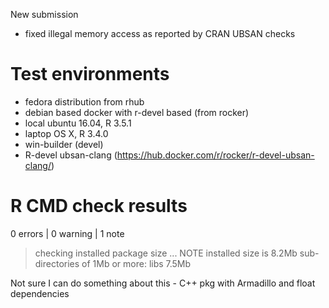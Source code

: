 New submission

- fixed illegal memory access as reported by CRAN UBSAN checks

# Test environments

- fedora distribution from rhub
- debian based docker with r-devel based (from rocker)
- local ubuntu 16.04, R 3.5.1
- laptop OS X, R 3.4.0
- win-builder (devel)
- R-devel ubsan-clang (https://hub.docker.com/r/rocker/r-devel-ubsan-clang/)

# R CMD check results

0 errors | 0 warning | 1 note

> checking installed package size ... NOTE
    installed size is  8.2Mb
    sub-directories of 1Mb or more:
      libs   7.5Mb

Not sure I can do something about this - C++ pkg with Armadillo and float dependencies
